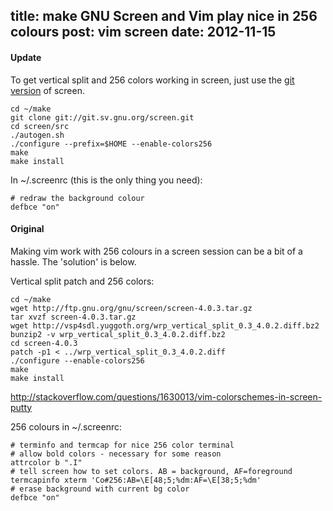 title: make GNU Screen and Vim play nice in 256 colours
post: vim screen
date: 2012-11-15
---

#### Update ####

To get vertical split and 256 colors working in screen, just use
the [git version][git-screen] of screen.

[git-screen]: http://git.savannah.gnu.org/cgit/screen.git/

    cd ~/make
    git clone git://git.sv.gnu.org/screen.git
    cd screen/src
    ./autogen.sh
    ./configure --prefix=$HOME --enable-colors256
    make
    make install

In ~/.screenrc (this is the only thing you need):
   
    # redraw the background colour
    defbce "on"

#### Original ####

Making vim work with 256 colours in a screen session can be a bit
of a hassle. The 'solution' is below.

Vertical split patch and 256 colors:

    cd ~/make
    wget http://ftp.gnu.org/gnu/screen/screen-4.0.3.tar.gz
    tar xvzf screen-4.0.3.tar.gz
    wget http://vsp4sdl.yuggoth.org/wrp_vertical_split_0.3_4.0.2.diff.bz2
    bunzip2 -v wrp_vertical_split_0.3_4.0.2.diff.bz2
    cd screen-4.0.3
    patch -p1 < ../wrp_vertical_split_0.3_4.0.2.diff 
    ./configure --enable-colors256
    make
    make install

http://stackoverflow.com/questions/1630013/vim-colorschemes-in-screen-putty

256 colours in ~/.screenrc:

    # terminfo and termcap for nice 256 color terminal
    # allow bold colors - necessary for some reason
    attrcolor b ".I" 
    # tell screen how to set colors. AB = background, AF=foreground 
    termcapinfo xterm 'Co#256:AB=\E[48;5;%dm:AF=\E[38;5;%dm' 
    # erase background with current bg color 
    defbce "on"
